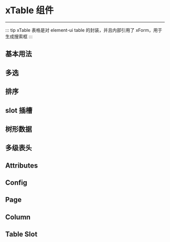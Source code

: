 # xTable 组件

---

::: tip
xTable 表格是对 element-ui table 的封装，并且内部引用了 xForm，用于生成搜索框
:::

## 基本用法

<common-code title="基本用法" description="配置 json，生成 table 表格，本示例展示了 xTable 的各种用法：数据字典、过滤器、生成搜索框 等" codePath="table-common">
  <demo-table-common></demo-table-common>
</common-code>

## 多选

<common-code title="多选" description="选择多行数据时使用 Checkbox。" codePath="table-selection">
  <demo-table-selection></demo-table-selection>
</common-code>

## 排序

<common-code title="排序" description="通过设置 column 的属性 sortable=true 可以实现前端排序，也可设置 sortable=custom 实现前端排序" codePath="table-sort">
  <demo-table-sort></demo-table-sort>
</common-code>

## slot 插槽

<common-code title="slot 插槽" description="通过设置 column 的属性 slot=true 可以实现自定义插槽，也可在搜索框和表格之间插入自定义内容" codePath="table-slot">
  <demo-table-slot></demo-table-slot>
</common-code>

## 树形数据

<common-code title="树形数据" description="支持树类型的数据的显示。当 row 中包含 children 字段时，被视为树形数据。渲染树形数据时，必须要指定 row-key" codePath="table-tree">
  <demo-table-tree></demo-table-tree>
</common-code>

## 多级表头

<common-code title="多级表头" description="支持多级表头。" codePath="demo-table-multi-column">
  <demo-table-multi-column></demo-table-multi-column>
</common-code>

## Attributes

<common-api title="Attributes" :apiData="[
  { params: 'v-model', describe: '绑定值', type: 'object', optionValue: '—', defaultValue: '—' },
  { params: 'config', describe: '表格的配置，具体看下表 config', type: 'object', optionValue: '—', defaultValue: '—' },
  { params: 'data', describe: '表格的数据', type: 'array', optionValue: '—', defaultValue: '—' },
  { params: 'page', describe: '表格的页码，具体看下表 page', type: 'object', optionValue: '—', defaultValue: '—' },
  { params: 'load', describe: '获取表格数据的方法函数', type: 'function', optionValue: '—', defaultValue: '—' },
]" />

## Config

<common-api title="Config" :apiData="[
  { params: '...', describe: '所有 el-table 的属性及方法，参见 [文档](https://element.eleme.cn/#/zh-CN/component/table#table-attributes)', type: '...', optionValue: '...', defaultValue: '...' },
  { params: 'search', describe: '搜索框及按钮的配置，此配置会覆盖全局的配置，结构参见全局配置 xtable.search', type: 'object', optionValue: '—', defaultValue: '—' },
  { params: 'searchBtn', describe: '是否显示搜索按钮', type: 'boolean', optionValue: 'true/false', defaultValue: 'true' },
  { params: 'resetBtn', describe: '是否显示重置按钮', type: 'boolean', optionValue: 'true/false', defaultValue: 'true' },
  { params: 'btn', describe: '自定义搜索框后的按钮，按钮的配置参见 [按钮文档](/xcrud/guide/button.html)', type: 'array(object)', optionValue: '—', defaultValue: '—' },
  { params: 'column', describe: '表格的列，具体看下表 column', type: 'array(object)', optionValue: '—', defaultValue: '—' },
  { params: 'operate', describe: '表格右侧的操作按钮，参见 [按钮文档](/xcrud/guide/button.html)', type: 'array(object)', optionValue: '—', defaultValue: '—' },
]" />

## Page

<common-api title="Page" :apiData="[
  { params: 'pageNum', describe: '当前页码', type: 'number', optionValue: '—', defaultValue: '1' },
  { params: 'pageSize', describe: '默认每页数量', type: 'number', optionValue: '—', defaultValue: '10' },
  { params: 'pageSizes', describe: '可选的每页数量', type: 'array(number)', optionValue: '—', defaultValue: '[10, 20, 30, 40, 50, 100]' },
  { params: 'total', describe: '总数', type: 'number', optionValue: '—', defaultValue: '—' },
]" />

## Column

<common-api title="Column" :apiData="[
  { params: 'label', describe: '列头部的文字', type: 'string', optionValue: '—', defaultValue: '—' },
  { params: 'name', describe: '与表格数据对应的 key', type: 'string', optionValue: '—', defaultValue: '—' },
  { params: 'children', describe: '用于多级表头，可见上述示例', type: 'array', optionValue: '—', defaultValue: '—' },
  { params: 'search', describe: '是否需要搜索框', type: 'boolean', optionValue: 'true/false', defaultValue: 'false' },
  { params: 'show', describe: '是否需要显示column', type: 'boolean', optionValue: 'true/false', defaultValue: 'true' },
  { params: 'slot', describe: '通过插槽插入，可见上述示例', type: 'boolean', optionValue: 'true/false', defaultValue: 'false' },
  { params: '...', describe: '当 search=true 时，配置搜索框的参数，实际内置的 xForm 表单，具体配置参见[xForm Item 文档](/xcrud/guide/form.html#Item)', type: '...', optionValue: '...', defaultValue: '...' },
]" />

## Table Slot

<common-api title="Table Slot" :apiData="[
  { params: 'middle', describe: '在搜索框和表格之间插入内容，可见上述示例', type: '—', optionValue: '—', defaultValue: '—' },
]" />
